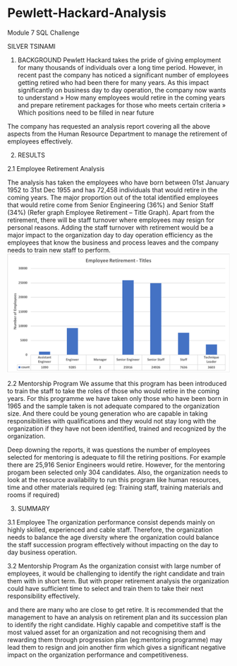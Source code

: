 # Pewlett-Hackard-Analysis
Module 7 SQL Challenge

SILVER TSINAMI

1. BACKGROUND
Pewlett Hackard takes the pride of giving employment for many thousands of individuals over a long time period. However, in recent past the company has noticed a significant number of employees getting retired who had been there for many years. As this impact significantly on business day to day operation, the company now wants to understand 
»	How many employees would retire in the coming years and prepare retirement packages for those who meets certain criteria
»	Which positions need to be filled in near future

The company has requested an analysis report covering all the above aspects from the Human Resource Department to manage the retirement of employees effectively.


2. RESULTS

2.1 Employee Retirement Analysis

The analysis has taken the employees who have born between 01st January 1952 to 31st Dec 1955 and has 72,458 individuals that would retire in the coming years.  The major proportion out of the total identified employees that would retire come from Senior Engineering (36%) and Senior Staff (34%) (Refer graph Employee Retirement – Title Graph). Apart from the retirement, there will be staff turnover where employees may resign for personal reasons. Adding the staff turnover with retirement would be a major impact to the organization day to day operation efficiency as the employees that know the business and process leaves and the company needs to train new staff to perform. 
![Employee Rretirement Titles](https://github.com/thilinimfdo/Pewlett-Hackard-Analysis/blob/main/Graph-Emp_Retirement_Title.png)

2.2 Mentorship Program 
We assume that this program has been introduced to train the staff to take the roles of those who would retire in the coming years. For this programme we have taken only those who have been born in 1965 and the sample taken is not adequate compared to the organization size. And there could be young generation who are capable in taking responsibilities with qualifications and they would not stay long with the organization if they have not been identified, trained and recognized by the organization.

Deep downing the reports, it was questions the number of employees selected for mentoring is adequate to fill the retiring positions. For example there are 25,916 Senior Engineers would retire. However, for the mentoring progam been selected only 304 candidates. Also, the organization needs to look at the resource availability to run this program like human resources, time and other materials required (eg: Training staff, training materials and rooms if required)
  

3. SUMMARY

3.1 Employee
The organization performance consist depends mainly on highly skilled, experienced and cable staff. Therefore, the organization needs to balance the age diversity where the organization could balance the staff succession program effectively without impacting on the day to day business operation.

3.2 Mentorship Program
As the organization consist with large number of employees, it would be challenging to identify the right candidate and train them with in short term. But with proper retirement analysis the organization could have sufficient time to select and train them to take their next responsibility effectively.

 and there are many who are close to get retire. It is recommended that the management to have an analysis on retirement plan and its succession plan to identify the right candidate.
Highly capable and competitive staff is the most valued asset for an organization and not recognising them and rewarding them through progression plan (eg:mentoring programme) may lead them to resign and join another firm which gives a significant negative impact on the organization performance and competitiveness. 



